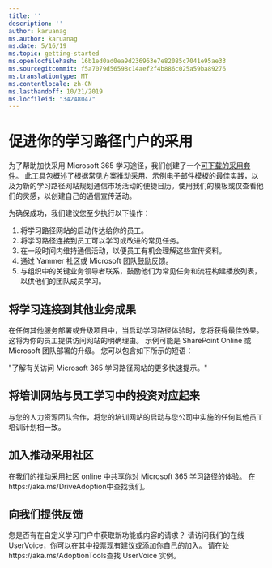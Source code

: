 ```yaml
---
title: ''
description: ''
author: karuanag
ms.author: karuanag
ms.date: 5/16/19
ms.topic: getting-started
ms.openlocfilehash: 16b1ed0ad0ea9d236963e7e82085c7041e95ae33
ms.sourcegitcommit: f5a7079d56598c14aef2f4b886c025a59ba89276
ms.translationtype: MT
ms.contentlocale: zh-CN
ms.lasthandoff: 10/21/2019
ms.locfileid: "34248047"
---
```

# <a name="drive-adoption-of-your-learning-pathways-portal"></a>促进你的学习路径门户的采用

为了帮助加快采用 Microsoft 365 学习途径，我们创建了一个[可下载的采用套件](https://teamworktools.azurewebsites.net/m365lp/m365lpadoptionkit.zip)。 此工具包概述了根据常见方案推动采用、示例电子邮件模板的最佳实践，以及为新的学习路径网站规划通信市场活动的便捷日历。使用我们的模板或仅查看他们的灵感，以创建自己的通信宣传活动。  

为确保成功，我们建议您至少执行以下操作：

1. 将学习路径网站的启动传达给你的员工。  
2. 将学习路径连接到员工可以学习或改进的常见任务。
3. 在一段时间内维持通信活动，以便员工有机会理解这些宣传资料。
4. 通过 Yammer 社区或 Microsoft 团队鼓励反馈。 
5. 与组织中的关键业务领导者联系，鼓励他们为常见任务和流程构建播放列表，以供他们的团队成员学习。  

## <a name="connect-learning-to-other-business-outcomes"></a>将学习连接到其他业务成果
在任何其他服务部署或升级项目中，当启动学习路径体验时，您将获得最佳效果。  这将为你的员工提供访问网站的明确理由。  示例可能是 SharePoint Online 或 Microsoft 团队部署的升级。  您可以包含如下所示的短语：

"了解有关<Insert service name here>访问 Microsoft 365 学习路径网站的更多快速提示。" 

## <a name="align-the-training-site-to-investments-in-your-employee-learning"></a>将培训网站与员工学习中的投资对应起来 

与您的人力资源团队合作，将您的培训网站的启动与您公司中实施的任何其他员工培训计划相一致。 

## <a name="join-the-driving-adoption-community"></a>加入推动采用社区

在我们的推动采用社区 online 中共享你对 Microsoft 365 学习路径的体验。  在https://aka.ms/DriveAdoption中查找我们。

## <a name="give-us-feedback"></a>向我们提供反馈

您是否有在自定义学习门户中获取新功能或内容的请求？  请访问我们的在线 UserVoice，你可以在其中投票现有建议或添加你自己的加入。  请在处https://aka.ms/AdoptionTools查找 UserVoice 实例。
